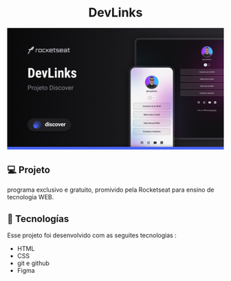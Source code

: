 <h1 align="center"> DevLinks </h1>


<p align="center">
<img src="assets\assets\Cover.png" alt="Demostração do projeto" whith="100%"/>
</p>

## 💻 Projeto 
programa exclusivo e gratuito, promivido pela Rocketseat para ensino de tecnologia WEB.

## 🚀 Tecnologías 
Esse projeto foi desenvolvido com as seguites tecnologias :
- HTML
- CSS
- git e github
- Figma

